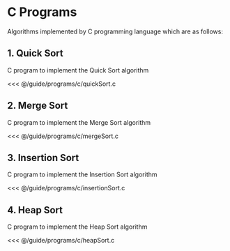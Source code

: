 # C Programs

Algorithms implemented by C programming language which are as follows:

## 1. Quick Sort

C program to implement the Quick Sort algorithm

<<< @/guide/programs/c/quickSort.c

## 2. Merge Sort

C program to implement the Merge Sort algorithm

<<< @/guide/programs/c/mergeSort.c

## 3. Insertion Sort

C program to implement the Insertion Sort algorithm

<<< @/guide/programs/c/insertionSort.c

## 4. Heap Sort

C program to implement the Heap Sort algorithm

<<< @/guide/programs/c/heapSort.c

